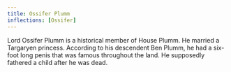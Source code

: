 ```yaml
---
title: Ossifer Plumm
inflections: [Ossifer]
---
```


Lord Ossifer Plumm is a historical member of House Plumm. He married a Targaryen princess. According to his descendent Ben Plumm, he had a six-foot long penis that was famous throughout the land. He supposedly fathered a child after he was dead. 



